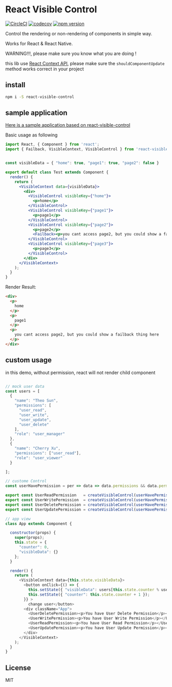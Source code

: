 # React Visible Control

[![CircleCI](https://circleci.com/gh/Soontao/react-visible-control.svg?style=shield)](https://circleci.com/gh/Soontao/react-visible-control) [![codecov](https://codecov.io/gh/Soontao/react-visible-control/branch/master/graph/badge.svg)](https://codecov.io/gh/Soontao/react-visible-control) [![npm version](https://badge.fury.io/js/react-visible-control.svg)](https://badge.fury.io/js/react-visible-control)

Control the rendering or non-rendering of components in simple way.

Works for React & React Native.

WARNING!!!, please make sure you know what you are doing !

this lib use [React Context API](https://reactjs.org/docs/context.html), please make sure the `shouldComponentUpdate` method works correct in your project

## install

```bash
npm i -S react-visible-control
```

## sample application

[Here is a sample application based on react-visible-control](https://github.com/Soontao/react-visible-control-sample)

Basic usage as following

```jsx
import React, { Component } from 'react';
import { Failback, VisibleContext, VisibleControl } from 'react-visible-control';


const visibleData = { "home": true, "page1": true, "page2": false }

export default class Test extends Component {
  render() {
    return (
      <VisibleContext data={visibleData}>
        <div>
          <VisibleControl visibleKey={"home"}>
            <p>home</p>
          </VisibleControl>
          <VisibleControl visibleKey={"page1"}>
            <p>page1</p>
          </VisibleControl>
          <VisibleControl visibleKey={"page2"}>
            <p>page2</p>
            <Failback><p>you cant access page2, but you could show a failback thing here</p></Failback>
          </VisibleControl>
          <VisibleControl visibleKey={"page3"}>
            <p>page3</p>
          </VisibleControl>
        </div>
      </VisibleContext>
    );
  }
}
```

Render Result: 

```html
<div>
  <p>
    home
  </p>
  <p>
    page1
  </p>
  <p>
    you cant access page2, but you could show a failback thing here
  </p>
</div>
```

## custom usage

in this demo, without permission, react will not render child component

```javascript

// mock user data
const users = [
  {
    "name": "Theo Sun",
    "permissions": [
      "user_read",
      "user_write",
      "user_update",
      "user_delete"
    ],
    "role": "user_manager"
  },
  {
    "name": "Cherry Xu",
    "permissions": ["user_read"],
    "role": "user_viewer"
  }

];

// custome Control
const userHavePermission = per => data => data.permissions && data.permissions.indexOf(per) >= 0

export const UserReadPermission   = createVisibleControl(userHavePermission("user_read"));
export const UserWritePermission  = createVisibleControl(userHavePermission("user_write"));
export const UserDeletePermission = createVisibleControl(userHavePermission("user_delete"));
export const UserUpdatePermission = createVisibleControl(userHavePermission("user_update"));

// app view
class App extends Component {

  constructor(props) {
    super(props);
    this.state = {
      "counter": 0,
      "visibleData": {}
    };
  }

  render() {
    return (
      <VisibleContext data={this.state.visibleData}>
        <button onClick={() => {
          this.setState({ "visibleData": users[this.state.counter % users.length] });
          this.setState({ "counter": this.state.counter + 1 });
        }} >
          change user</button>
        <div className="App">
          <UserDeletePermission><p>You have User Delete Permission</p></UserDeletePermission>
          <UserWritePermission><p>You have User Write Permission</p></UserWritePermission>
          <UserReadPermission><p>You have User Read Permission</p></UserReadPermission>
          <UserUpdatePermission><p>You have User Update Permission</p></UserUpdatePermission>
        </div>
      </VisibleContext>
    );
  }
}
```

## License 

MIT